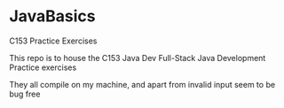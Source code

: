 # JavaBasics
C153 Practice Exercises

This repo is to house the C153 Java Dev Full-Stack Java Development Practice exercises

They all compile on my machine, and apart from invalid input seem to be bug free
